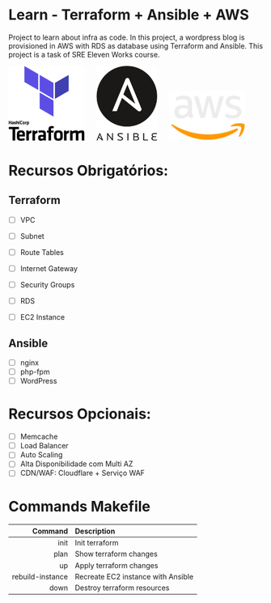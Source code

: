 # Learn - Terraform + Ansible + AWS

Project to learn about infra as code. In this project, a wordpress blog is provisioned in AWS with RDS as database using Terraform and Ansible. This project is a task of SRE Eleven Works course.


[<img src=".github/terraform_logo.png" alt="terraform" style="width:150px; margin-right: 20px;"/>](https://www.terraform.io/)
[<img src=".github/ansible_logo.png" alt="ansible" style="width:120px; margin-right: 20px;"/>](https://www.ansible.com/)
[<img src=".github/aws_logo.png" alt="aws" style="width:150px; margin-right: 20px;"/>](https://aws.amazon.com/)


# Recursos Obrigatórios:
## Terraform
- [ ] VPC
- [ ] Subnet
- [ ] Route Tables
- [ ] Internet Gateway
- [ ] Security Groups

- [ ] RDS
- [ ] EC2 Instance

## Ansible
- [ ] nginx
- [ ] php-fpm
- [ ] WordPress

# Recursos Opcionais:
- [ ] Memcache
- [ ] Load Balancer
- [ ] Auto Scaling
- [ ] Alta Disponibilidade com Multi AZ
- [ ] CDN/WAF: Cloudflare + Serviço WAF

# Commands Makefile
| Command          | Description                          |
|-----------------:|:-------------------------------------|
| init             | Init terraform                       |
| plan             | Show terraform changes               |
| up               | Apply terraform changes              |
| rebuild-instance | Recreate EC2 instance with Ansible   |
| down             | Destroy terraform resources          |